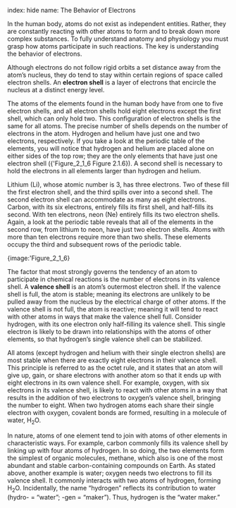 index: hide
name: The Behavior of Electrons

In the human body, atoms do not exist as independent entities. Rather, they are constantly reacting with other atoms to form and to break down more complex substances. To fully understand anatomy and physiology you must grasp how atoms participate in such reactions. The key is understanding the behavior of electrons.

Although electrons do not follow rigid orbits a set distance away from the atom’s nucleus, they do tend to stay within certain regions of space called electron shells. An  **electron shell** is a layer of electrons that encircle the nucleus at a distinct energy level.

The atoms of the elements found in the human body have from one to five electron shells, and all electron shells hold eight electrons except the first shell, which can only hold two. This configuration of electron shells is the same for all atoms. The precise number of shells depends on the number of electrons in the atom. Hydrogen and helium have just one and two electrons, respectively. If you take a look at the periodic table of the elements, you will notice that hydrogen and helium are placed alone on either sides of the top row; they are the only elements that have just one electron shell ({'Figure_2_1_6 Figure 2.1.6}). A second shell is necessary to hold the electrons in all elements larger than hydrogen and helium.

Lithium (Li), whose atomic number is 3, has three electrons. Two of these fill the first electron shell, and the third spills over into a second shell. The second electron shell can accommodate as many as eight electrons. Carbon, with its six electrons, entirely fills its first shell, and half-fills its second. With ten electrons, neon (Ne) entirely fills its two electron shells. Again, a look at the periodic table reveals that all of the elements in the second row, from lithium to neon, have just two electron shells. Atoms with more than ten electrons require more than two shells. These elements occupy the third and subsequent rows of the periodic table.


{image:'Figure_2_1_6}
        

The factor that most strongly governs the tendency of an atom to participate in chemical reactions is the number of electrons in its valence shell. A  **valence shell** is an atom’s outermost electron shell. If the valence shell is full, the atom is stable; meaning its electrons are unlikely to be pulled away from the nucleus by the electrical charge of other atoms. If the valence shell is not full, the atom is reactive; meaning it will tend to react with other atoms in ways that make the valence shell full. Consider hydrogen, with its one electron only half-filling its valence shell. This single electron is likely to be drawn into relationships with the atoms of other elements, so that hydrogen’s single valence shell can be stabilized.

All atoms (except hydrogen and helium with their single electron shells) are most stable when there are exactly eight electrons in their valence shell. This principle is referred to as the octet rule, and it states that an atom will give up, gain, or share electrons with another atom so that it ends up with eight electrons in its own valence shell. For example, oxygen, with six electrons in its valence shell, is likely to react with other atoms in a way that results in the addition of two electrons to oxygen’s valence shell, bringing the number to eight. When two hydrogen atoms each share their single electron with oxygen, covalent bonds are formed, resulting in a molecule of water, H<sub>2</sub>O.

In nature, atoms of one element tend to join with atoms of other elements in characteristic ways. For example, carbon commonly fills its valence shell by linking up with four atoms of hydrogen. In so doing, the two elements form the simplest of organic molecules, methane, which also is one of the most abundant and stable carbon-containing compounds on Earth. As stated above, another example is water; oxygen needs two electrons to fill its valence shell. It commonly interacts with two atoms of hydrogen, forming H<sub>2</sub>O. Incidentally, the name “hydrogen” reflects its contribution to water (hydro- = “water”; -gen = “maker”). Thus, hydrogen is the “water maker.”
